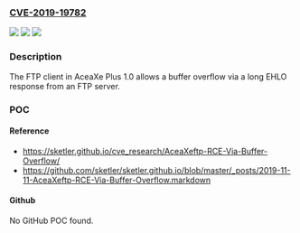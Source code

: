 ### [CVE-2019-19782](https://cve.mitre.org/cgi-bin/cvename.cgi?name=CVE-2019-19782)
![](https://img.shields.io/static/v1?label=Product&message=n%2Fa&color=blue)
![](https://img.shields.io/static/v1?label=Version&message=n%2Fa&color=blue)
![](https://img.shields.io/static/v1?label=Vulnerability&message=n%2Fa&color=brighgreen)

### Description

The FTP client in AceaXe Plus 1.0 allows a buffer overflow via a long EHLO response from an FTP server.

### POC

#### Reference
- https://sketler.github.io/cve_research/AceaXeftp-RCE-Via-Buffer-Overflow/
- https://github.com/sketler/sketler.github.io/blob/master/_posts/2019-11-11-AceaXeftp-RCE-Via-Buffer-Overflow.markdown

#### Github
No GitHub POC found.

